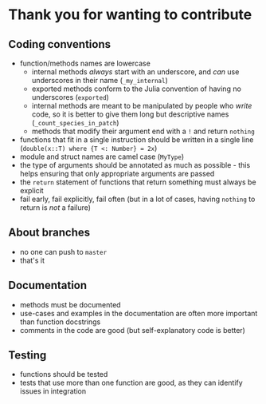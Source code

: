 # Thank you for wanting to contribute

## Coding conventions

- function/methods names are lowercase
  - internal methods *always* start with an underscore, and *can* use underscores in their name (`_my_internal`)
  - exported methods conform to the Julia convention of having no underscores (`exported`)
  - internal methods are meant to be manipulated by people who *write* code, so it is better to give them long but descriptive names (`_count_species_in_patch`)
  - methods that modify their argument end with a `!` and return `nothing`
- functions that fit in a single instruction should be written in a single line (`double(x::T) where {T <: Number} = 2x`)
- module and struct names are camel case (`MyType`)
- the type of arguments should be annotated as much as possible - this helps ensuring that only appropriate arguments are passed
- the `return` statement of functions that return something must always be explicit
- fail early, fail explicitly, fail often (but in a lot of cases, having `nothing` to return is *not* a failure)

## About branches

- no one can push to `master`
- that's it

## Documentation

- methods must be documented
- use-cases and examples in the documentation are often more important than function docstrings
- comments in the code are good (but self-explanatory code is better)

## Testing

- functions should be tested
- tests that use more than one function are good, as they can identify issues in integration

